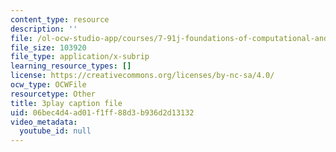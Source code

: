 ```yaml
---
content_type: resource
description: ''
file: /ol-ocw-studio-app/courses/7-91j-foundations-of-computational-and-systems-biology-spring-2014/06bec4d4ad01f1ff88d3b936d2d13132_lJzybEXmIj0.srt
file_size: 103920
file_type: application/x-subrip
learning_resource_types: []
license: https://creativecommons.org/licenses/by-nc-sa/4.0/
ocw_type: OCWFile
resourcetype: Other
title: 3play caption file
uid: 06bec4d4-ad01-f1ff-88d3-b936d2d13132
video_metadata:
  youtube_id: null
---
```

